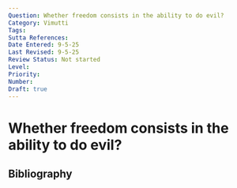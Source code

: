 ```yaml
---
Question: Whether freedom consists in the ability to do evil?
Category: Vimutti
Tags: 
Sutta References: 
Date Entered: 9-5-25
Last Revised: 9-5-25
Review Status: Not started
Level: 
Priority: 
Number: 
Draft: true
---
```


# Whether freedom consists in the ability to do evil?

## Bibliography

<!-- 

Notes:



-->